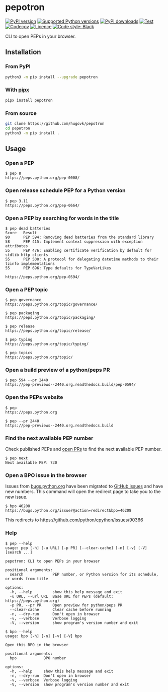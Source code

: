 # pepotron

[![PyPI version](https://img.shields.io/pypi/v/pepotron.svg?logo=pypi&logoColor=FFE873)](https://pypi.org/project/pepotron/)
[![Supported Python versions](https://img.shields.io/pypi/pyversions/pepotron.svg?logo=python&logoColor=FFE873)](https://pypi.org/project/pepotron/)
[![PyPI downloads](https://img.shields.io/pypi/dm/pepotron.svg)](https://pypistats.org/packages/pepotron)
[![Test](https://github.com/hugovk/pepotron/actions/workflows/test.yml/badge.svg)](https://github.com/hugovk/pepotron/actions)
[![Codecov](https://codecov.io/gh/hugovk/pepotron/branch/main/graph/badge.svg)](https://codecov.io/gh/hugovk/pepotron)
[![Licence](https://img.shields.io/github/license/hugovk/pepotron.svg)](LICENSE.txt)
[![Code style: Black](https://img.shields.io/badge/code%20style-Black-000000.svg)](https://github.com/psf/black)

CLI to open PEPs in your browser.

## Installation

### From PyPI

```bash
python3 -m pip install --upgrade pepotron
```

### With [pipx][pipx]

```bash
pipx install pepotron
```

[pipx]: https://github.com/pypa/pipx

### From source

```bash
git clone https://github.com/hugovk/pepotron
cd pepotron
python3 -m pip install .
```

## Usage

### Open a PEP

<!-- [[[cog
from pepotron.scripts.run_command import run
run("pep 8")
]]] -->

```console
$ pep 8
https://peps.python.org/pep-0008/
```

<!-- [[[end]]] -->

### Open release schedule PEP for a Python version

<!-- [[[cog run("pep 3.11") ]]] -->

```console
$ pep 3.11
https://peps.python.org/pep-0664/
```

<!-- [[[end]]] -->

### Open a PEP by searching for words in the title

<!-- [[[cog run("pep dead batteries") ]]] -->

```console
$ pep dead batteries
Score   Result
90      PEP 594: Removing dead batteries from the standard library
58      PEP 415: Implement context suppression with exception attributes
55      PEP 476: Enabling certificate verification by default for stdlib http clients
55      PEP 500: A protocol for delegating datetime methods to their tzinfo implementations
55      PEP 696: Type defaults for TypeVarLikes

https://peps.python.org/pep-0594/
```

<!-- [[[end]]] -->

### Open a PEP topic

<!-- [[[cog run("pep governance") ]]] -->

```console
$ pep governance
https://peps.python.org/topic/governance/
```

<!-- [[[end]]] -->

<!-- [[[cog run("pep packaging") ]]] -->

```console
$ pep packaging
https://peps.python.org/topic/packaging/
```

<!-- [[[end]]] -->

<!-- [[[cog run("pep release") ]]] -->

```console
$ pep release
https://peps.python.org/topic/release/
```

<!-- [[[end]]] -->

<!-- [[[cog run("pep typing") ]]] -->

```console
$ pep typing
https://peps.python.org/topic/typing/
```

<!-- [[[end]]] -->

<!-- [[[cog run("pep topics") ]]] -->

```console
$ pep topics
https://peps.python.org/topic/
```

<!-- [[[end]]] -->

### Open a build preview of a python/peps PR

<!-- [[[cog run("pep 594 --pr 2440") ]]] -->

```console
$ pep 594 --pr 2440
https://pep-previews--2440.org.readthedocs.build/pep-0594/
```

<!-- [[[end]]] -->

### Open the PEPs website

<!-- [[[cog run("pep") ]]] -->

```console
$ pep
https://peps.python.org
```

<!-- [[[end]]] -->

<!-- [[[cog run("pep --pr 2440") ]]] -->

```console
$ pep --pr 2440
https://pep-previews--2440.org.readthedocs.build
```

<!-- [[[end]]] -->

### Find the next available PEP number

Check published PEPs and [open PRs](https://github.com/python/peps/pulls) to find the
next available PEP number.

<!-- [[[cog run("pep next") ]]] -->

```console
$ pep next
Next available PEP: 730
```

<!-- [[[end]]] -->

### Open a BPO issue in the browser

Issues from [bugs.python.org](https://bugs.python.org/) have been migrated to
[GitHub issues](https://github.com/python/cpython/issues) and have new numbers. This
command will open the redirect page to take you to the new issue.

<!-- [[[cog run("bpo 46208") ]]] -->

```console
$ bpo 46208
https://bugs.python.org/issue?@action=redirect&bpo=46208
```

<!-- [[[end]]] -->

This redirects to https://github.com/python/cpython/issues/90366

### Help

<!-- [[[cog run("pep --help") ]]] -->

```console
$ pep --help
usage: pep [-h] [-u URL] [-p PR] [--clear-cache] [-n] [-v] [-V] [search ...]

pepotron: CLI to open PEPs in your browser

positional arguments:
  search             PEP number, or Python version for its schedule, or words from title

options:
  -h, --help         show this help message and exit
  -u URL, --url URL  Base URL for PEPs (default: https://peps.python.org)
  -p PR, --pr PR     Open preview for python/peps PR
  --clear-cache      Clear cache before running
  -n, --dry-run      Don't open in browser
  -v, --verbose      Verbose logging
  -V, --version      show program's version number and exit
```

<!-- [[[end]]] -->

<!-- [[[cog run("bpo --help") ]]] -->

```console
$ bpo --help
usage: bpo [-h] [-n] [-v] [-V] bpo

Open this BPO in the browser

positional arguments:
  bpo            BPO number

options:
  -h, --help     show this help message and exit
  -n, --dry-run  Don't open in browser
  -v, --verbose  Verbose logging
  -V, --version  show program's version number and exit
```

<!-- [[[end]]] -->

